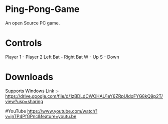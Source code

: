# Ping-Pong-Game
An open Source PC game. 

# Controls
Player 1 - Player 2
Left Bat - Right Bat
       W - Up
       S - Down

# Downloads
Supports Windows 
Link :-
https://drive.google.com/file/d/1zBDLdCWOHAU1eY6ZRpUldoFYG8kQ9p2T/view?usp=sharing

#YouTube
https://www.youtube.com/watch?v=jnTP4PfGPnc&feature=youtu.be

